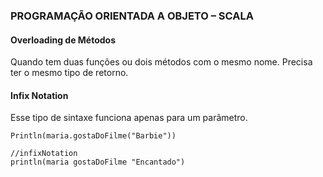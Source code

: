 ### PROGRAMAÇÃO ORIENTADA A OBJETO – SCALA

#### Overloading de Métodos

Quando tem duas funções ou dois métodos com o mesmo nome. Precisa ter o mesmo tipo de retorno.

#### Infix Notation
Esse tipo de sintaxe funciona apenas para um parâmetro.

````
Println(maria.gostaDoFilme("Barbie"))

//infixNotation
println(maria gostaDoFilme "Encantado")
````